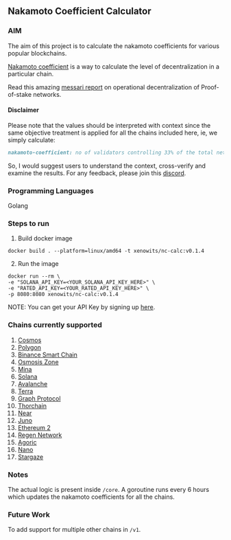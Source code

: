 ## Nakamoto Coefficient Calculator

### AIM

The aim of this project is to calculate the nakamoto coefficients for various popular blockchains.

[Nakamoto coefficient](https://news.earn.com/quantifying-decentralization-e39db233c28e) is a way to calculate the level of decentralization in a particular chain.

Read this amazing [messari report](https://messari.io/report/evaluating-validator-decentralization-geographic-and-infrastructure-distribution-in-proof-of-stake-networks) on operational decentralization of Proof-of-stake networks.

#### Disclaimer

Please note that the values should be interpreted with context since the same objective treatment is applied for all the chains included here, ie,
we simply calculate:
```markdown
nakamoto-coefficient: no of validators controlling 33% of the total network stake
```

So, I would suggest users to understand the context, cross-verify and examine the results. For any feedback, please join this [discord](https://discord.gg/Una8qmFg).

### Programming Languages

Golang

### Steps to run
1. Build docker image
```shell
docker build . --platform=linux/amd64 -t xenowits/nc-calc:v0.1.4
```
2. Run the image
```shell
docker run --rm \
-e "SOLANA_API_KEY=<YOUR_SOLANA_API_KEY_HERE>" \
-e "RATED_API_KEY=<YOUR_RATED_API_KEY_HERE>" \
-p 8080:8080 xenowits/nc-calc:v0.1.4
```

NOTE: You can get your API Key by signing up [here](https://www.validators.app/users/sign_up?locale=en&network=mainnet).

### Chains currently supported

1. [Cosmos](https://cosmos.network/)
2. [Polygon](https://polygon.technology/)
3. [Binance Smart Chain](https://www.binance.com)
4. [Osmosis Zone](https://osmosis.zone/)
5. [Mina](https://minaprotocol.com/)
6. [Solana](https://solana.com/)
7. [Avalanche](https://www.avax.network/)
8. [Terra](https://www.terra.money/)
9. [Graph Protocol](https://thegraph.com/)
10. [Thorchain](https://www.thorchain.com/)
11. [Near](https://near.org/)
12. [Juno](https://www.junonetwork.io/)
13. [Ethereum 2](https://ethereum.org/)
14. [Regen Network](https://www.regen.network/)
15. [Agoric](https://agoric.com/)
16. [Nano](https://nano.org/)
17. [Stargaze](https://stargaze.zone/)

### Notes

The actual logic is present inside `/core`. A goroutine runs every 6 hours which updates the nakamoto coefficients for all the chains.

### Future Work

To add support for multiple other chains in `/v1`.
